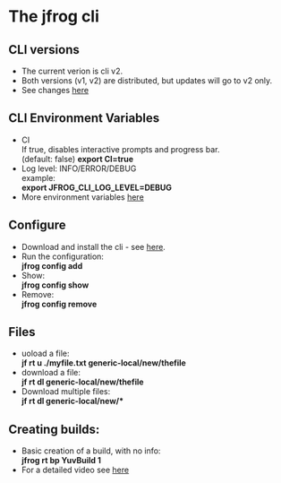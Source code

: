 
# The jfrog cli

## CLI versions
- The current verion is cli v2.
- Both versions (v1, v2) are distributed, but updates will go to v2 only.
- See changes [here](https://www.jfrog.com/confluence/display/CLI/JFrog+CLI#JFrogCLI-ListofchangesinJFrogCLIv2)

## CLI Environment Variables

- CI  
If true, disables interactive prompts and progress bar.  
(default: false)
**export CI=true**
- Log level:  INFO/ERROR/DEBUG  
example:  
**export JFROG_CLI_LOG_LEVEL=DEBUG**
- More environment variables [here](https://www.jfrog.com/confluence/display/CLI/JFrog+CLI#JFrogCLI-EnvironmentVariables)

## Configure

- Download and install the cli - see [here](https://www.jfrog.com/confluence/display/CLI/JFrog+CLI#JFrogCLI-General).  
- Run the configuration:  
**jfrog  config add  <server ID>**
- Show:  
**jfrog config show  <server ID>**
- Remove:  
**jfrog config remove <server ID>**

## Files

- uoload a file:  
**jf rt u ./myfile.txt  generic-local/new/thefile**
- download a file:  
**jf rt dl  generic-local/new/thefile**
- Download multiple files:  
**jf rt dl  generic-local/new/\***



## Creating builds:

- Basic creation of a build, with no info:  
**jfrog rt bp YuvBuild 1**
- For a detailed video see [here](https://www.youtube.com/watch?v=n9nAl4ofUfs)